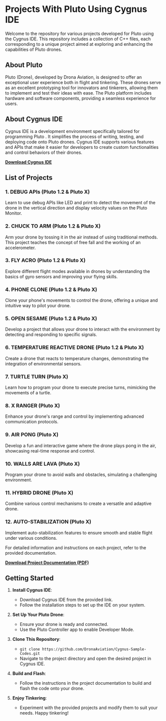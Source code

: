 # Projects With Pluto Using Cygnus IDE

Welcome to the repository for various projects developed for Pluto using the Cygnus IDE. This repository includes a collection of C++ files, each corresponding to a unique project aimed at exploring and enhancing the capabilities of Pluto drones.

## About Pluto

Pluto (Drone), developed by Drona Aviation, is designed to offer an exceptional user experience both in flight and tinkering. These drones serve as an excellent prototyping tool for innovators and tinkerers, allowing them to implement and test their ideas with ease. The Pluto platform includes hardware and software components, providing a seamless experience for users.

## About Cygnus IDE

Cygnus IDE is a development environment specifically tailored for programming Pluto . It simplifies the process of writing, testing, and deploying code onto Pluto drones. Cygnus IDE supports various features and APIs that make it easier for developers to create custom functionalities and control behaviors of their drones.

**[Download Cygnus IDE](https://create.dronaaviation.com/software/drone-programming/cygnus-ide#downloads)**

## List of Projects

### 1. DEBUG APIs (Pluto 1.2 & Pluto X)
Learn to use debug APIs like LED and print to detect the movement of the drone in the vertical direction and display velocity values on the Pluto Monitor.

### 2. CHUCK TO ARM (Pluto 1.2 & Pluto X)
Arm your drone by tossing it in the air instead of using traditional methods. This project teaches the concept of free fall and the working of an accelerometer.

### 3. FLY ACRO (Pluto 1.2 & Pluto X)
Explore different flight modes available in drones by understanding the basics of gyro sensors and improving your flying skills.

### 4. PHONE CLONE (Pluto 1.2 & Pluto X)
Clone your phone's movements to control the drone, offering a unique and intuitive way to pilot your drone.

### 5. OPEN SESAME (Pluto 1.2 & Pluto X)
Develop a project that allows your drone to interact with the environment by detecting and responding to specific signals.

### 6. TEMPERATURE REACTIVE DRONE (Pluto 1.2 & Pluto X)
Create a drone that reacts to temperature changes, demonstrating the integration of environmental sensors.

### 7. TURTLE TURN (Pluto X)
Learn how to program your drone to execute precise turns, mimicking the movements of a turtle.

### 8. X RANGER (Pluto X)
Enhance your drone's range and control by implementing advanced communication protocols.

### 9. AIR PONG (Pluto X)
Develop a fun and interactive game where the drone plays pong in the air, showcasing real-time response and control.

### 10. WALLS ARE LAVA (Pluto X)
Program your drone to avoid walls and obstacles, simulating a challenging environment.

### 11. HYBRID DRONE (Pluto X)
Combine various control mechanisms to create a versatile and adaptive drone.

### 12. AUTO-STABILIZATION (Pluto X)
Implement auto-stabilization features to ensure smooth and stable flight under various conditions.

For detailed information and instructions on each project, refer to the provided documentation.

**[Download Project Documentation (PDF)](Docs/Projects%20with%20Pluto_%20Using%20Cygnus%20IDE%20(Version%201.1).pdf)**

## Getting Started

1. **Install Cygnus IDE**:
   - Download Cygnus IDE from the provided link.
   - Follow the installation steps to set up the IDE on your system.

2. **Set Up Your Pluto Drone**:
   - Ensure your drone is ready and connected.
   - Use the Pluto Controller app to enable Developer Mode.

3. **Clone This Repository**:
   - `git clone https://github.com/DronaAviation/Cygnus-Sample-Codes.git`
   - Navigate to the project directory and open the desired project in Cygnus IDE.

4. **Build and Flash**:
   - Follow the instructions in the project documentation to build and flash the code onto your drone.

5. **Enjoy Tinkering**:
   - Experiment with the provided projects and modify them to suit your needs. Happy tinkering!
